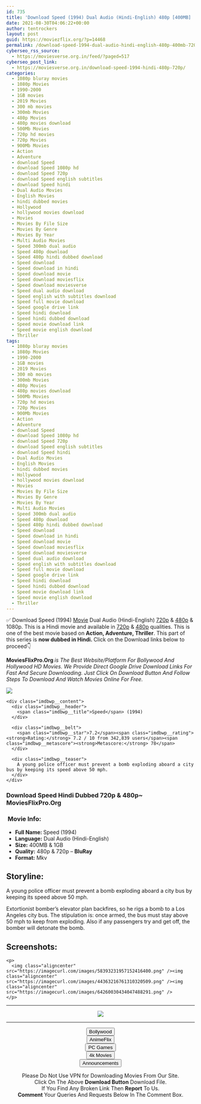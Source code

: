 ```yaml
---
id: 735
title: 'Download Speed (1994) Dual Audio (Hindi-English) 480p [400MB] || 720p [1GB]'
date: 2021-08-30T04:06:22+00:00
author: tentrockers
layout: post
guid: https://moviezflix.org/?p=14468
permalink: /download-speed-1994-dual-audio-hindi-english-480p-400mb-720p-1gb/
cyberseo_rss_source:
  - https://moviesverse.org.in/feed/?paged=517
cyberseo_post_link:
  - https://moviesverse.org.in/download-speed-1994-hindi-480p-720p/
categories:
  - 1080p bluray movies
  - 1080p Movies
  - 1990-2000
  - 1GB movies
  - 2019 Movies
  - 300 mb movies
  - 300mb Movies
  - 480p Movies
  - 480p movies download
  - 500Mb Movies
  - 720p hd movies
  - 720p Movies
  - 900Mb Movies
  - Action
  - Adventure
  - download Speed
  - download Speed 1080p hd
  - download Speed 720p
  - download Speed english subtitles
  - download Speed hindi
  - Dual Audio Movies
  - English Movies
  - hindi dubbed movies
  - Hollywood
  - hollywood movies download
  - Movies
  - Movies By File Size
  - Movies By Genre
  - Movies By Year
  - Multi Audio Movies
  - Speed 300mb dual audio
  - Speed 480p download
  - Speed 480p hindi dubbed download
  - Speed download
  - Speed download in hindi
  - Speed download movie
  - Speed download moviesflix
  - Speed download moviesverse
  - Speed dual audio download
  - Speed english with subtitles download
  - Speed full movie download
  - Speed google drive link
  - Speed hindi download
  - Speed hindi dubbed download
  - Speed movie download link
  - Speed movie english download
  - Thriller
tags:
  - 1080p bluray movies
  - 1080p Movies
  - 1990-2000
  - 1GB movies
  - 2019 Movies
  - 300 mb movies
  - 300mb Movies
  - 480p Movies
  - 480p movies download
  - 500Mb Movies
  - 720p hd movies
  - 720p Movies
  - 900Mb Movies
  - Action
  - Adventure
  - download Speed
  - download Speed 1080p hd
  - download Speed 720p
  - download Speed english subtitles
  - download Speed hindi
  - Dual Audio Movies
  - English Movies
  - hindi dubbed movies
  - Hollywood
  - hollywood movies download
  - Movies
  - Movies By File Size
  - Movies By Genre
  - Movies By Year
  - Multi Audio Movies
  - Speed 300mb dual audio
  - Speed 480p download
  - Speed 480p hindi dubbed download
  - Speed download
  - Speed download in hindi
  - Speed download movie
  - Speed download moviesflix
  - Speed download moviesverse
  - Speed dual audio download
  - Speed english with subtitles download
  - Speed full movie download
  - Speed google drive link
  - Speed hindi download
  - Speed hindi dubbed download
  - Speed movie download link
  - Speed movie english download
  - Thriller
---
```

<div class="thecontent clearfix">
  <p>
    ✅ Download Speed (1994) <a href="https://moviesverse.org.in/category/movies/" data-wpel-link="internal">Movie</a> Dual Audio (Hindi-English) <a href="https://moviesverse.org.in/720p-movies/" data-wpel-link="internal">720p</a>&nbsp;&&nbsp;<a href="https://moviesverse.org.in/480p-movies/" data-wpel-link="internal">480p</a> & 1080p. This is a Hindi movie and available in <a href="https://moviesverse.org.in/720p-movies/" data-wpel-link="internal">720p</a>&nbsp;&&nbsp;<a href="https://moviesverse.org.in/480p-movies/" data-wpel-link="internal">480p</a> qualities. This is one of the best movie based on <strong>Action, Adventure, Thriller</strong>. This part of this series is <strong>now dubbed in <span>Hindi.&nbsp;</span></strong><span>Click on the Download links below to proceed👇</span>
  </p>
  
  <p>
    <strong><span>MoviesFlixPro.Org&nbsp;</span></strong><em>is The Best Website/Platform For Bollywood And Hollywood HD Movies. We Provide Direct Google Drive Download Links For Fast And Secure Downloading. Just Click On Download Button And Follow Steps To&nbsp;Download And Watch Movies Online For Free.</em>
  </p>
  
  <div class="imdbwp imdbwp--movie dark">
    <div class="imdbwp__thumb">
      <a class="imdbwp__link" target="_blank" title="Speed" href="https://www.imdb.com/title/tt0111257/" rel="nofollow external noopener noreferrer" data-wpel-link="external"><img class="imdbwp__img" src="https://m.media-amazon.com/images/M/MV5BYjc0MjYyN2EtZGRhMy00NzJiLWI2Y2QtYzhiYTU3NzAxNzg4XkEyXkFqcGdeQXVyMTQxNzMzNDI@._V1_SX300.jpg" /></a>
    </div>
    
    <div class="imdbwp__content">
      <div class="imdbwp__header">
        <span class="imdbwp__title">Speed</span> (1994)
      </div>
      
      <div class="imdbwp__belt">
        <span class="imdbwp__star">7.2</span><span class="imdbwp__rating"><strong>Rating:</strong> 7.2 / 10 from 342,839 users</span><span class="imdbwp__metascore"><strong>Metascore:</strong> 78</span>
      </div>
      
      <div class="imdbwp__teaser">
        A young police officer must prevent a bomb exploding aboard a city bus by keeping its speed above 50 mph.
      </div>
    </div>
  </div>
  
  <h3>
    <span>Download Speed Hindi Dubbed 720p & 480p~ MoviesFlixPro.Org</span>
  </h3>
  
  <h3>
    <span>&nbsp;Movie Info:&nbsp;</span>
  </h3>
  
  <ul>
    <li>
      <strong>Full Name: </strong>Speed (1994)
    </li>
    <li>
      <strong>Language:</strong> Dual Audio (Hindi-English)
    </li>
    <li>
      <strong>Size:</strong> 400MB & 1GB
    </li>
    <li>
      <strong>Quality:</strong> 480p & 720p – <span><strong>BluRay</strong></span>
    </li>
    <li>
      <strong>Format:</strong>&nbsp;Mkv
    </li>
  </ul>
  
  <h2>
    <span>Storyline:</span>
  </h2>
  
  <p>
    A young police officer must prevent a bomb exploding aboard a city bus by keeping its speed above 50 mph.
  </p>
  
  <div>
    Extortionist bomber’s elevator plan backfires, so he rigs a bomb to a Los Angeles city bus. The stipulation is: once armed, the bus must stay above 50 mph to keep from exploding. Also if any passengers try and get off, the bomber will detonate the bomb.
  </div>
  
  <div class="summary_text">
    <h2>
      <span>Screenshots:</span>
    </h2>
    
    <p>
      <img class="aligncenter" src="https://imagecurl.com/images/58393231957152416400.png" /><img class="aligncenter" src="https://imagecurl.com/images/44363216761310320509.png" /><img class="aligncenter" src="https://imagecurl.com/images/64260030434047488291.png" />
    </p>
  </div>
</div>

<center>
  </p> 
  
  <hr />
  
  <p>
    <a href="http://gdrivepro.xyz/join.php" data-wpel-link="external" target="_blank" rel="nofollow external noopener noreferrer"><img src="https://i.imgur.com/FhMdWdW.png" /></a>
  </p>
  
  <hr />
  
  <p>
    <a href="https://dogemovies.xyz" target="_blank" data-wpel-link="external" rel="nofollow external noopener noreferrer"><button class="button button5">Bollywood</button></a><br /> <a href="https://animeflix.in" target="_blank" data-wpel-link="external" rel="nofollow external noopener noreferrer"><button class="button button5">AnimeFlix</button></a><br /> <a href="https://gamesflix.net/" target="_blank" data-wpel-link="external" rel="nofollow external noopener noreferrer"><button class="button button5">PC Games</button></a><br /> <a href="https://uhdmovies.in" target="_blank" data-wpel-link="external" rel="nofollow external noopener noreferrer"><button class="button button5">4k Movies</button></a><br /> <a href="https://moviesverse.org.in/announcements/" target="_blank" data-wpel-link="internal" rel="noopener"><button class="button button5">Announcements</button></a>
  </p>
  
  <div class="alert alert-danger">
    Please Do Not Use VPN for Downloading Movies From Our Site.
  </div>
  
  <div class="alert alert-success">
    Click On The Above <strong>Download Button</strong> Download File.
  </div>
  
  <div class="alert alert-warning">
    If You Find Any Broken Link Then <strong>Report</strong> To Us.
  </div>
  
  <div class="alert alert-info">
    <strong>Comment</strong> Your Queries And Requests Below In The Comment Box.
  </div>
  
  <p>
    </center>
  </p>